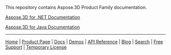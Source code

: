 This repository contains Aspose.3D Product Family documentation.

[Aspose.3D for .NET Documentation](net)

[Aspose.3D for Java Documentation](java)

------------
[Home](https://www.aspose.com/) | [Product Page](https://products.aspose.com/3d/) | [Docs](https://docs.aspose.com/3d/) | [Demos](https://products.aspose.app/3d/family) | [API Reference](https://reference.aspose.com/3d) | [Blog](https://blog.aspose.com/category/3d/) | [Search](https://search.aspose.com/) | [Free Support](https://forum.aspose.com/c/3d) | [Temporary License](https://purchase.aspose.com/temporary-license)

